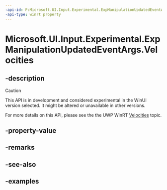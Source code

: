 ```yaml
---
-api-id: P:Microsoft.UI.Input.Experimental.ExpManipulationUpdatedEventArgs.Velocities
-api-type: winrt property
---
```


# Microsoft.UI.Input.Experimental.ExpManipulationUpdatedEventArgs.Velocities

<!--
public Windows.UI.Input.ManipulationVelocities Velocities { get; }
-->

## -description

> [!CAUTION]
> This API is in development and considered experimental in the WinUI version selected. It might be altered or unavailable in other versions.

For more details on this API, please see the the UWP WinRT [Velocities](/uwp/api/windows.ui.input.manipulationupdatedeventargs.velocities) topic.

## -property-value

## -remarks

## -see-also

## -examples
